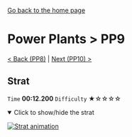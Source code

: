[Go back to the home page](https://github.com/Doublevil/scbspeedrun)

# Power Plants > PP9

[< Back (PP8)](https://github.com/Doublevil/scbspeedrun/blob/main/levels/pp/PP8.md) | [Next (PP10) >](https://github.com/Doublevil/scbspeedrun/blob/main/levels/pp/PP10.md)

## Strat

`Time` **00:12.200** `Difficulty` ★☆☆☆☆
<details open>
  <summary>Click to show/hide the strat</summary>

  [![Strat animation](https://github.com/Doublevil/scbspeedrun/blob/main/media/levels/pp/PP9_Strat.webp)](https://github.com/Doublevil/scbspeedrun/blob/main/media/levels/pp/PP9_Strat.mp4)
</details>
